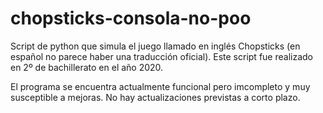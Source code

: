 # chopsticks-consola-no-poo

Script de python que simula el juego llamado en inglés Chopsticks (en español no parece haber una traducción oficial).
Este script fue realizado en 2º de bachillerato en el año 2020.

El programa se encuentra actualmente funcional pero imcompleto y muy susceptible a mejoras.
No hay actualizaciones previstas a corto plazo.
